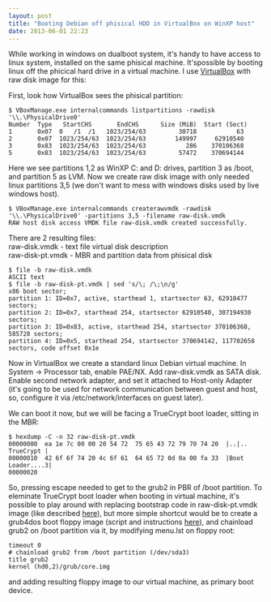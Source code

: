 ```yaml
---
layout: post
title: "Booting Debian off phisical HDD in VirtualBox on WinXP host"
date: 2013-06-01 22:23
---
```


While working in windows on dualboot system, it's handy to have access to linux system, installed on the same phisical machine.
It'spossible by booting linux off the phicical hard drive in a virtual machine.
I use [VirtualBox](https://www.virtualbox.org) with raw disk image for this:

First, look how VirtualBox sees the phisical partition:

~~~
$ VBoxManage.exe internalcommands listpartitions -rawdisk '\\.\PhysicalDrive0'
Number  Type   StartCHS       EndCHS      Size (MiB)  Start (Sect)
1       0x07  0   /1  /1   1023/254/63         30718           63
2       0x07  1023/254/63  1023/254/63        149997     62910540
3       0x83  1023/254/63  1023/254/63           286    370106368
5       0x83  1023/254/63  1023/254/63         57472    370694144
~~~

Here we see partitions 1,2 as WinXP C: and D: drives, partition 3 as /boot, and partition 5 as LVM.
Now we create raw disk image with only needed linux partitions 3,5 (we don't want to mess with windows disks used by live windows host).

~~~
$ VBoxManage.exe internalcommands createrawvmdk -rawdisk '\\.\PhysicalDrive0' -partitions 3,5 -filename raw-disk.vmdk
RAW host disk access VMDK file raw-disk.vmdk created successfully.
~~~

There are 2 resulting files:<br>
raw-disk.vmdk -  text file virtual disk description<br>
raw-disk-pt.vmdk - MBR and partition data from phisical disk

~~~
$ file -b raw-disk.vmdk
ASCII text
$ file -b raw-disk-pt.vmdk | sed 's/\; /\;\n/g'
x86 boot sector;
partition 1: ID=0x7, active, starthead 1, startsector 63, 62910477 sectors;
partition 2: ID=0x7, starthead 254, startsector 62910540, 307194930 sectors;
partition 3: ID=0x83, active, starthead 254, startsector 370106368, 585728 sectors;
partition 4: ID=0x5, starthead 254, startsector 370694142, 117702658 sectors, code offset 0x1e
~~~

Now in VirtualBox we create a standard linux Debian virtual machine.
In System -> Processor tab, enable PAE/NX. Add raw-disk.vmdk as SATA disk.
Enable second network adapter, and set it attached to Host-only Adapter
(it's going to be used for network communication between guest and host, so,
 configure it via /etc/network/interfaces on guest later).

We can boot it now, but we will be facing a TrueCrypt boot loader, sitting in the MBR:

~~~
$ hexdump -C -n 32 raw-disk-pt.vmdk
00000000  ea 1e 7c 00 00 20 54 72  75 65 43 72 79 70 74 20  |..|.. TrueCrypt |
00000010  42 6f 6f 74 20 4c 6f 61  64 65 72 0d 0a 00 fa 33  |Boot Loader....3|
00000020
~~~

So, pressing escape needed to get to the grub2 in PBR of /boot partition.
To eleminate TrueCrypt boot loader when booting in virtual machine, it's possible to play around
with replacing bootstrap code in raw-disk-pt.vmdk image (like described 
[here](https://systemoverlord.com/blog/2013/04/04/booting-raw-partitions-virtualbox-grub2)),
but more simple shortcut would be to create a grub4dos boot floppy image (script and instructions
[here](http://ptspts.blogspot.se/2009/07/how-to-create-bootable-floppy-running.html)),
and chainload grub2 on /boot partition via it, by modifying menu.lst on floppy root:

~~~
timeout 0
# chainload grub2 from /boot partition (/dev/sda3)
title grub2
kernel (hd0,2)/grub/core.img
~~~

and adding resulting floppy image to our virtual machine, as primary boot device.
